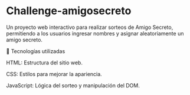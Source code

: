# Challenge-amigosecreto
Un proyecto web interactivo para realizar sorteos de Amigo Secreto, permitiendo a los usuarios ingresar nombres y asignar aleatoriamente un amigo secreto.

📌 Tecnologías utilizadas

HTML: Estructura del sitio web.

CSS: Estilos para mejorar la apariencia.

JavaScript: Lógica del sorteo y manipulación del DOM.
